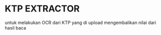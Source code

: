 <H1>KTP EXTRACTOR</H1>
untuk melakukan OCR dari KTP yang di upload
mengembalikan nilai dari hasil baca
